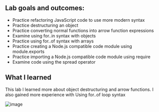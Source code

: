 ## Lab goals and outcomes:

- Practice refactoring JavaScript code to use more modern syntax
- Practice destructuring an object
- Practice converting normal functions into arrow function expressions
- Examine using for..in  syntax with objects
- Practice using for..of syntax with arrays
- Practice creating a Node.js compatible code module using module.exports
- Practice importing a Node.js compatible code module using require
- Examine code using the spread operator

## What I learned 

This lab I learned more about object destructuring and arrow functions. I also gained more experience with Using for..of loop syntax

![image](https://user-images.githubusercontent.com/83984264/120865585-2dfd7c80-c543-11eb-99ea-065a153e1310.png)


